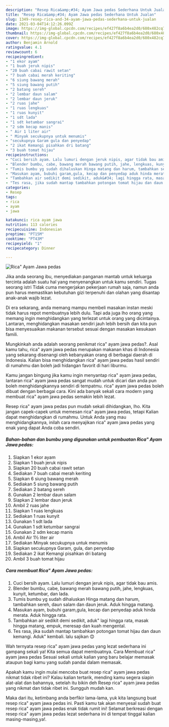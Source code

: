 ```yaml
---
description: "Resep Rica&amp;#34; Ayam Jawa pedas Sederhana Untuk Jualan"
title: "Resep Rica&amp;#34; Ayam Jawa pedas Sederhana Untuk Jualan"
slug: 1349-resep-rica-and-34-ayam-jawa-pedas-sederhana-untuk-jualan
date: 2021-03-04T14:12:26.099Z
image: https://img-global.cpcdn.com/recipes/ef427f8a6b4ea2d0/680x482cq70/rica-ayam-jawa-pedas-foto-resep-utama.jpg
thumbnail: https://img-global.cpcdn.com/recipes/ef427f8a6b4ea2d0/680x482cq70/rica-ayam-jawa-pedas-foto-resep-utama.jpg
cover: https://img-global.cpcdn.com/recipes/ef427f8a6b4ea2d0/680x482cq70/rica-ayam-jawa-pedas-foto-resep-utama.jpg
author: Benjamin Arnold
ratingvalue: 4.1
reviewcount: 6
recipeingredient:
- "1 ekor ayam"
- "1 buah jeruk nipis"
- "20 buah cabai rawit setan"
- "7 buah cabai merah keriting"
- "6 siung bawang merah"
- "5 siung bawang putih"
- "2 batang sereh"
- "2 lembar daun salam"
- "2 lembar daun jeruk"
- "2 ruas jahe"
- "1 ruas lengkuas"
- "1 ruas kunyit"
- "1 sdt lada"
- "1 sdt ketumbar sangrai"
- "2 sdm kecap manis"
- " Air 1 liter air"
- " Minyak secukupnya untuk menumis"
- "secukupnya Garam gula dan penyedap"
- "2 ikat Kemangi pisahkan dri batang"
- "3 buah tomat hijau"
recipeinstructions:
- "Cuci bersih ayam. Lalu lumuri dengan jeruk nipis, agar tidak bau amis."
- "Blender bumbu, cabe, bawang merah bawang putih, jahe, lengkuas, kunyit, ketumbar, dan lada."
- "Tumis bumbu yg sudah dihaluskan Hinga matang dan harum, tambahkan sereh, daun salam dan daun jeruk. Aduk hingga matang."
- "Masukan ayam, bubuhi garam,gula, kecap dan penyedap aduk hinda merata. Aduk hingga rata."
- "Tambahkan air sedikit demi sedikit, aduk&#34; lagi hingga rata, masak hingga matang, empuk, meresap dan kuah mengental."
- "Tes rasa, jika sudah mantap tambahkan potongan tomat hijau dan daun kemangi. Aduk&#34; kembali. lalu sajikan 😊"
categories:
- Resep
tags:
- rica
- ayam
- jawa

katakunci: rica ayam jawa 
nutrition: 113 calories
recipecuisine: Indonesian
preptime: "PT15M"
cooktime: "PT43M"
recipeyield: "1"
recipecategory: Dinner

---
```



![Rica&#34; Ayam Jawa pedas](https://img-global.cpcdn.com/recipes/ef427f8a6b4ea2d0/680x482cq70/rica-ayam-jawa-pedas-foto-resep-utama.jpg)

Jika anda seorang ibu, menyediakan panganan mantab untuk keluarga tercinta adalah suatu hal yang menyenangkan untuk kamu sendiri. Tugas seorang istri Tidak cuma mengerjakan pekerjaan rumah saja, namun anda pun harus memastikan kebutuhan gizi terpenuhi dan olahan yang disantap anak-anak wajib lezat.

Di era  sekarang, anda memang mampu membeli masakan instan meski tidak harus repot membuatnya lebih dulu. Tapi ada juga lho orang yang memang ingin menghidangkan yang terlezat untuk orang yang dicintainya. Lantaran, menghidangkan masakan sendiri jauh lebih bersih dan kita pun bisa menyesuaikan makanan tersebut sesuai dengan masakan kesukaan famili. 



Mungkinkah anda adalah seorang penikmat rica&#34; ayam jawa pedas?. Asal kamu tahu, rica&#34; ayam jawa pedas merupakan makanan khas di Indonesia yang sekarang disenangi oleh kebanyakan orang di berbagai daerah di Indonesia. Kalian bisa menghidangkan rica&#34; ayam jawa pedas hasil sendiri di rumahmu dan boleh jadi hidangan favorit di hari liburmu.

Kamu jangan bingung jika kamu ingin menyantap rica&#34; ayam jawa pedas, lantaran rica&#34; ayam jawa pedas sangat mudah untuk dicari dan anda pun boleh menghidangkannya sendiri di tempatmu. rica&#34; ayam jawa pedas boleh dibuat dengan berbagai cara. Kini ada banyak sekali cara modern yang membuat rica&#34; ayam jawa pedas semakin lebih lezat.

Resep rica&#34; ayam jawa pedas pun mudah sekali dihidangkan, lho. Kita jangan capek-capek untuk memesan rica&#34; ayam jawa pedas, tetapi Kalian dapat menghidangkan di rumahmu. Untuk Anda yang mau menghidangkannya, inilah cara menyajikan rica&#34; ayam jawa pedas yang enak yang dapat Anda coba sendiri.

<!--inarticleads1-->

##### Bahan-bahan dan bumbu yang digunakan untuk pembuatan Rica&#34; Ayam Jawa pedas:

1. Siapkan 1 ekor ayam
1. Siapkan 1 buah jeruk nipis
1. Siapkan 20 buah cabai rawit setan
1. Sediakan 7 buah cabai merah keriting
1. Siapkan 6 siung bawang merah
1. Sediakan 5 siung bawang putih
1. Sediakan 2 batang sereh
1. Gunakan 2 lembar daun salam
1. Siapkan 2 lembar daun jeruk
1. Ambil 2 ruas jahe
1. Siapkan 1 ruas lengkuas
1. Sediakan 1 ruas kunyit
1. Gunakan 1 sdt lada
1. Gunakan 1 sdt ketumbar sangrai
1. Gunakan 2 sdm kecap manis
1. Ambil  Air 1½ liter air
1. Sediakan  Minyak secukupnya untuk menumis
1. Siapkan secukupnya Garam, gula, dan penyedap
1. Sediakan 2 ikat Kemangi pisahkan dri batang
1. Ambil 3 buah tomat hijau




<!--inarticleads2-->

##### Cara membuat Rica&#34; Ayam Jawa pedas:

1. Cuci bersih ayam. Lalu lumuri dengan jeruk nipis, agar tidak bau amis.
1. Blender bumbu, cabe, bawang merah bawang putih, jahe, lengkuas, kunyit, ketumbar, dan lada.
1. Tumis bumbu yg sudah dihaluskan Hinga matang dan harum, tambahkan sereh, daun salam dan daun jeruk. Aduk hingga matang.
1. Masukan ayam, bubuhi garam,gula, kecap dan penyedap aduk hinda merata. Aduk hingga rata.
1. Tambahkan air sedikit demi sedikit, aduk&#34; lagi hingga rata, masak hingga matang, empuk, meresap dan kuah mengental.
1. Tes rasa, jika sudah mantap tambahkan potongan tomat hijau dan daun kemangi. Aduk&#34; kembali. lalu sajikan 😊




Wah ternyata resep rica&#34; ayam jawa pedas yang lezat sederhana ini gampang sekali ya! Kita semua dapat membuatnya. Cara Membuat rica&#34; ayam jawa pedas Sesuai sekali untuk kalian yang baru belajar memasak ataupun bagi kamu yang sudah pandai dalam memasak.

Apakah kamu ingin mulai mencoba buat resep rica&#34; ayam jawa pedas nikmat tidak ribet ini? Kalau kalian tertarik, mending kamu segera siapin alat-alat dan bahannya, setelah itu bikin deh Resep rica&#34; ayam jawa pedas yang nikmat dan tidak ribet ini. Sungguh mudah kan. 

Maka dari itu, ketimbang anda berfikir lama-lama, yuk kita langsung buat resep rica&#34; ayam jawa pedas ini. Pasti kamu tak akan menyesal sudah buat resep rica&#34; ayam jawa pedas enak tidak rumit ini! Selamat berkreasi dengan resep rica&#34; ayam jawa pedas lezat sederhana ini di tempat tinggal kalian masing-masing,ya!.

